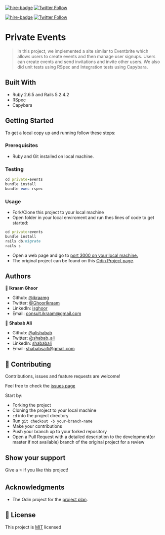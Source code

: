 [![hire-badge](https://img.shields.io/badge/Consult%20/%20Hire%20Ikraam-Click%20to%20Contact-brightgreen)](mailto:consult.ikraam@gmail.com) [![Twitter Follow](https://img.shields.io/twitter/follow/GhoorIkraam?label=Follow%20Ikraam%20on%20Twitter&style=social)](https://twitter.com/GhoorIkraam)

[![hire-badge](https://img.shields.io/badge/Consult%20/%20Hire%20Shabab-Click%20to%20Contact-brightgreen)](mailto:shababsaifi@gmail.com) [![Twitter Follow](https://img.shields.io/twitter/follow/shabab_ali?label=Follow%20Shabab%20on%20Twitter&style=social)](https://twitter.com/shabab_ali)

# Private Events

> In this project, we implemented a site similar to Eventbrite which allows users to create events and then manage user signups. Users can create events and send invitations and invite other users. We also did unit tests using RSpec and Integration tests using Capybara.



## Built With

- Ruby 2.6.5 and Rails 5.2.4.2
- RSpec
- Capybara

## Getting Started

To get a local copy up and running follow these steps:

### Prerequisites

- Ruby and Git installed on local machine.

### Testing
```Ruby
cd private-events
bundle install
bundle exec rspec
 ```

### Usage

- Fork/Clone this project to your local machine
- Open folder in your local enviroment and run thes lines of code to get started:

```Ruby
cd private-events
bundle install
rails db:migrate
rails s 
```

- Open a web page and go to [port 3000 on your local machine.](http://localhost:3000)
- The original project can be found on this [Odin Project page](https://www.theodinproject.com/courses/ruby-on-rails/lessons/associations).

## Authors

👤 **Ikraam Ghoor**

- Github: [@ikraamg](https://github.com/ikraamg)
- Twitter: [@GhoorIkraam](https://twitter.com/GhoorIkraam)
- LinkedIn: [isghoor](https://linkedin.com/isghoor)
- Email: [consult.ikraam@gmail.com](mailto:consult.ikraam@gmail.com)

👤 **Shabab Ali**

- Github: [@alishabab](https://github.com/alishabab)
- Twitter: [@shabab_ali](https://twitter.com/shabab_ali)
- LinkedIn: [shababali](https://www.linkedin.com/in/shababali/)
- Email: [shababsaifi@gmail.com](mailto:shababsaifi@gmail.com)

## 🤝 Contributing

Contributions, issues and feature requests are welcome!

Feel free to check the [issues page](https://github.com/alishabab/private-events/issues)

Start by:

- Forking the project
- Cloning the project to your local machine
- `cd` into the project directory
- Run `git checkout -b your-branch-name`
- Make your contributions
- Push your branch up to your forked repository
- Open a Pull Request with a detailed description to the development(or master if not available) branch of the original project for a review

## Show your support

Give a ⭐️ if you like this project!

## Acknowledgments

- The Odin project for the [project plan](https://www.theodinproject.com/courses/ruby-on-rails/lessons/associations).

## 📝 License

This project is [MIT](LICENSE.md) licensed

